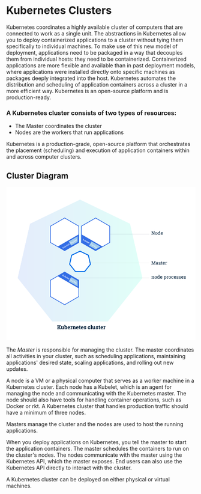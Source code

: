 # Kubernetes Clusters

Kubernetes coordinates a highly available cluster of computers that are connected to work as a single unit. The abstractions in Kubernetes allow you to deploy containerized applications to a cluster without tying them specifically to individual machines. To make use of this new model of deployment, applications need to be packaged in a way that decouples them from individual hosts: they need to be containerized. Containerized applications are more flexible and available than in past deployment models, where applications were installed directly onto specific machines as packages deeply integrated into the host. Kubernetes automates the distribution and scheduling of application containers across a cluster in a more efficient way. Kubernetes is an open-source platform and is production-ready.

### A Kubernetes cluster consists of two types of resources:

- The Master coordinates the cluster
- Nodes are the workers that run applications


Kubernetes is a production-grade, open-source platform that orchestrates the placement (scheduling) and execution of application containers within and across computer clusters.

## Cluster Diagram
![k8s Cluster](/img/01_cluster.svg)


The *Master* is responsible for managing the cluster. The master coordinates all activities in your cluster, such as scheduling applications, maintaining applications' desired state, scaling applications, and rolling out new updates.

A node is a VM or a physical computer that serves as a worker machine in a Kubernetes cluster. Each node has a Kubelet, which is an agent for managing the node and communicating with the Kubernetes master. The node should also have tools for handling container operations, such as Docker or rkt. A Kubernetes cluster that handles production traffic should have a minimum of three nodes.

Masters manage the cluster and the nodes are used to host the running applications.

When you deploy applications on Kubernetes, you tell the master to start the application containers. The master schedules the containers to run on the cluster's nodes. The nodes communicate with the master using the Kubernetes API, which the master exposes. End users can also use the Kubernetes API directly to interact with the cluster.

A Kubernetes cluster can be deployed on either physical or virtual machines.